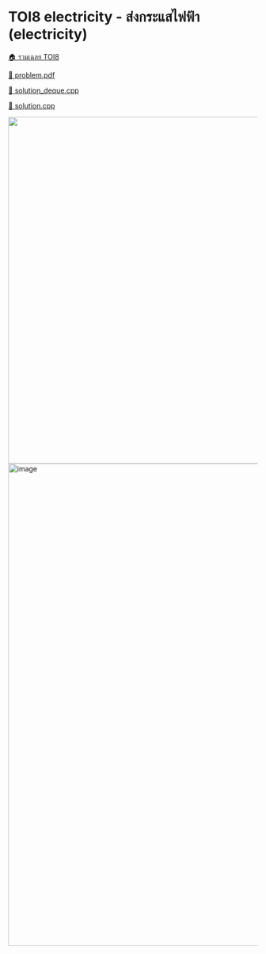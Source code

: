 <!-- @codegen_problem begin -->
# TOI8 electricity - ส่งกระแสไฟฟ้า (electricity)

[🏠 รวมเฉลย TOI8](../)

[💎 problem.pdf](./toi8_electricity.pdf)

[🎉 solution_deque.cpp](./toi8_electricity_deque.cpp)

[🎉 solution.cpp](./toi8_electricity.cpp)

<img width="700" src="https://github.com/krist7599555/toi/assets/19445033/80c80822-7583-4bcd-a705-dae3eacdee85" />
<!-- @codegen_problem end -->


<img width="974" alt="image" src="https://github.com/krist7599555/toi/assets/19445033/ea4b49ca-3abf-477e-8d30-c61e88ba36d6">
